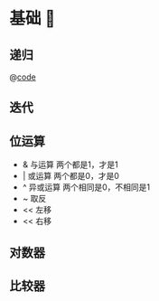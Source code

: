 # 基础 :tada:

## 递归

@[code](./get_max.py)

## 迭代

## 位运算

- & 与运算 两个都是1，才是1
- | 或运算 两个都是0，才是0
- ^ 异或运算 两个相同是0，不相同是1
- ~ 取反
- << 左移
- &lt;&lt; 右移

## 对数器

## 比较器
